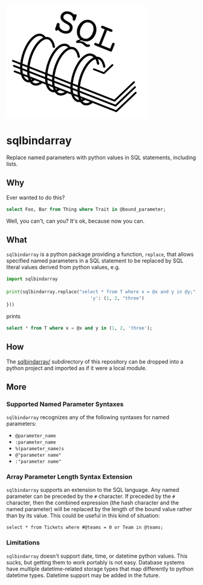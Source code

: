 ![sqlbindarray](sqlbindarray.png)

sqlbindarray
============
Replace named parameters with python values in SQL statements, including lists.

Why
---
Ever wanted to do this?
```sql
select Foo, Bar from Thing where Trait in @bound_parameter;
```
Well, you can't, can you? It's ok, because now you can.

What
----
`sqlbindarray` is a python package providing a function, `replace`, that allows
specified named parameters in a SQL statement to be replaced by SQL literal
values derived from python values, e.g.
```python
import sqlbindarray

print(sqlbindarray.replace("select * from T where x = @x and y in @y;", {
                               'y': (1, 2, "three")
}))
```
prints
```sql
select * from T where x = @x and y in (1, 2, 'three');
```

How
---
The [sqlbindarray/](sqlbindarray/) subdirectory of this repository can be
dropped into a python project and imported as if it were a local module.

More
----
### Supported Named Parameter Syntaxes
`sqlbindarray` recognizes any of the following syntaxes for named parameters:
- `@parameter_name`
- `:parameter_name`
- `%(parameter_name)s`
- `@"parameter name"`
- `:"parameter name"`

### Array Parameter Length Syntax Extension
`sqlbindarray` supports an extension to the SQL language. Any named parameter
can be preceded by the `#` character. If preceded by the `#` character, then
the combined expression (the hash character and the named parameter) will be
replaced by the length of the bound value rather than by its value. This could
be useful in this kind of situation:

    select * from Tickets where #@teams = 0 or Team in @teams;

### Limitations
`sqlbindarray` doesn't support date, time, or datetime python values. This
sucks, but getting them to work portably is not easy. Database systems have
multiple datetime-related storage types that map differently to python datetime
types. Datetime support may be added in the future.